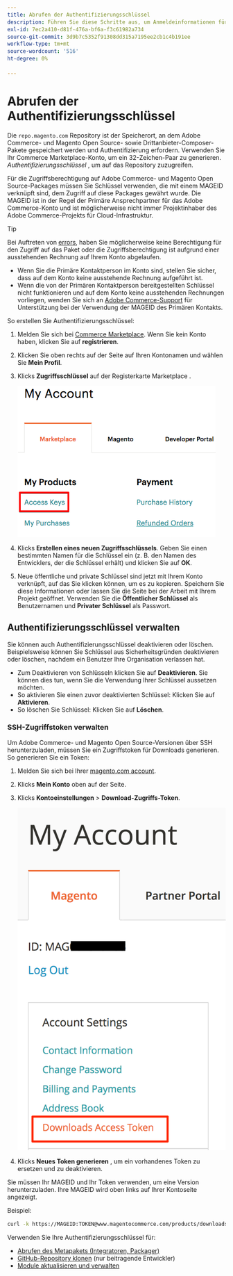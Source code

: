 ```yaml
---
title: Abrufen der Authentifizierungsschlüssel
description: Führen Sie diese Schritte aus, um Anmeldeinformationen für den Zugriff auf Adobe Commerce- und Magento Open Source Composer-Pakete unter repo.magento.com abzurufen.
exl-id: 7ec2a410-d81f-476a-bf6a-f3c61982a734
source-git-commit: 3d9b7c5352f91308dd315a7195ee2cb1c4b191ee
workflow-type: tm+mt
source-wordcount: '516'
ht-degree: 0%

---
```


# Abrufen der Authentifizierungsschlüssel

Die `repo.magento.com` Repository ist der Speicherort, an dem Adobe Commerce- und Magento Open Source- sowie Drittanbieter-Composer-Pakete gespeichert werden und Authentifizierung erfordern. Verwenden Sie Ihr Commerce Marketplace-Konto, um ein 32-Zeichen-Paar zu generieren. *Authentifizierungsschlüssel* , um auf das Repository zuzugreifen.

Für die Zugriffsberechtigung auf Adobe Commerce- und Magento Open Source-Packages müssen Sie Schlüssel verwenden, die mit einem MAGEID verknüpft sind, dem Zugriff auf diese Packages gewährt wurde. Die MAGEID ist in der Regel der Primäre Ansprechpartner für das Adobe Commerce-Konto und ist möglicherweise nicht immer Projektinhaber des Adobe Commerce-Projekts für Cloud-Infrastruktur.

>[!TIP]
>
>Bei Auftreten von [errors](https://experienceleague.adobe.com/docs/commerce-knowledge-base/kb/troubleshooting/deployment/magento-commerce-cloud-repo-could-not-be-accessed-403-forbidden-or-404-not-found-error-when-deploying.html), haben Sie möglicherweise keine Berechtigung für den Zugriff auf das Paket oder die Zugriffsberechtigung ist aufgrund einer ausstehenden Rechnung auf Ihrem Konto abgelaufen.
>
>* Wenn Sie die Primäre Kontaktperson im Konto sind, stellen Sie sicher, dass auf dem Konto keine ausstehende Rechnung aufgeführt ist.
>* Wenn die von der Primären Kontaktperson bereitgestellten Schlüssel nicht funktionieren und auf dem Konto keine ausstehenden Rechnungen vorliegen, wenden Sie sich an [Adobe Commerce-Support](https://experienceleague.adobe.com/docs/commerce-knowledge-base/kb/help-center-guide/magento-help-center-user-guide.html#submit-ticket) für Unterstützung bei der Verwendung der MAGEID des Primären Kontakts.

So erstellen Sie Authentifizierungsschlüssel:

1. Melden Sie sich bei [Commerce Marketplace](https://commercemarketplace.adobe.com/). Wenn Sie kein Konto haben, klicken Sie auf **registrieren**.

1. Klicken Sie oben rechts auf der Seite auf Ihren Kontonamen und wählen Sie **Mein Profil**.

1. Klicks **Zugriffsschlüssel** auf der Registerkarte Marketplace .

   ![Sichere Zugriffsschlüssel auf Commerce Marketplace abrufen](../../assets/installation/cloud_access-key.png)

1. Klicks **Erstellen eines neuen Zugriffsschlüssels**. Geben Sie einen bestimmten Namen für die Schlüssel ein (z. B. den Namen des Entwicklers, der die Schlüssel erhält) und klicken Sie auf **OK**.

1. Neue öffentliche und private Schlüssel sind jetzt mit Ihrem Konto verknüpft, auf das Sie klicken können, um es zu kopieren. Speichern Sie diese Informationen oder lassen Sie die Seite bei der Arbeit mit Ihrem Projekt geöffnet. Verwenden Sie die **Öffentlicher Schlüssel** als Benutzernamen und **Privater Schlüssel** als Passwort.

## Authentifizierungsschlüssel verwalten

Sie können auch Authentifizierungsschlüssel deaktivieren oder löschen. Beispielsweise können Sie Schlüssel aus Sicherheitsgründen deaktivieren oder löschen, nachdem ein Benutzer Ihre Organisation verlassen hat.

* Zum Deaktivieren von Schlüsseln klicken Sie auf **Deaktivieren**. Sie können dies tun, wenn Sie die Verwendung Ihrer Schlüssel aussetzen möchten.
* So aktivieren Sie einen zuvor deaktivierten Schlüssel: Klicken Sie auf **Aktivieren**.
* So löschen Sie Schlüssel: Klicken Sie auf **Löschen**.

### SSH-Zugriffstoken verwalten

Um Adobe Commerce- und Magento Open Source-Versionen über SSH herunterzuladen, müssen Sie ein Zugriffstoken für Downloads generieren. So generieren Sie ein Token:

1. Melden Sie sich bei Ihrer [magento.com account](https://account.magento.com/customer/account/login).
1. Klicks **Mein Konto** oben auf der Seite.
1. Klicks **Kontoeinstellungen** > **Download-Zugriffs-Token**.

   ![Auf die Schlüssel zugreifen](../../assets/installation/connect_keys1.png)

1. Klicks **Neues Token generieren** , um ein vorhandenes Token zu ersetzen und zu deaktivieren.

Sie müssen Ihr MAGEID und Ihr Token verwenden, um eine Version herunterzuladen. Ihre MAGEID wird oben links auf Ihrer Kontoseite angezeigt.

Beispiel:

```bash
curl -k https://MAGEID:TOKEN@www.magentocommerce.com/products/downloads/info/help
```

Verwenden Sie Ihre Authentifizierungsschlüssel für:

* [Abrufen des Metapakets (Integratoren, Packager)](../composer.md)
* [GitHub-Repository klonen](https://developer.adobe.com/commerce/contributor/guides/install/clone-repository/) (nur beitragende Entwickler)
* [Module aktualisieren und verwalten](../../upgrade/modules/upgrade.md)
